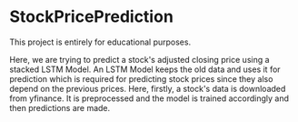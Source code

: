 # StockPricePrediction
This project is entirely for educational purposes.

Here, we are trying to predict a stock's adjusted closing price using a stacked LSTM Model. An LSTM Model keeps the old data and uses it for prediction which is required for predicting stock prices since they also depend on the previous prices. Here, firstly, a stock's data is downloaded from yfinance. It is preprocessed and the model is trained accordingly and then predictions are made.
